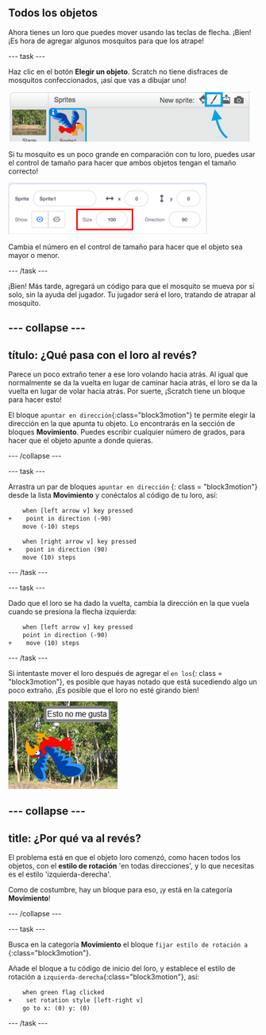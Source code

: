 ## Todos los objetos

Ahora tienes un loro que puedes mover usando las teclas de flecha. ¡Bien! ¡Es hora de agregar algunos mosquitos para que los atrape!

--- task ---

Haz clic en el botón **Elegir un objeto**. Scratch no tiene disfraces de mosquitos confeccionados, ¡así que vas a dibujar uno!

![](images/spritesPaintNew.png)

Si tu mosquito es un poco grande en comparación con tu loro, puedes usar el control de tamaño para hacer que ambos objetos tengan el tamaño correcto!

![](images/sprites2.png)

Cambia el número en el control de tamaño para hacer que el objeto sea mayor o menor.

--- /task ---

¡Bien! Más tarde, agregará un código para que el mosquito se mueva por sí solo, sin la ayuda del jugador. Tu jugador será el loro, tratando de atrapar al mosquito.

--- collapse ---
---
título: ¿Qué pasa con el loro al revés?
---

Parece un poco extraño tener a ese loro volando hacia atrás. Al igual que normalmente se da la vuelta en lugar de caminar hacia atrás, el loro se da la vuelta en lugar de volar hacia atrás. Por suerte, ¡Scratch tiene un bloque para hacer esto!

El bloque `apuntar en dirección`{:class="block3motion"} te permite elegir la dirección en la que apunta tu objeto. Lo encontrarás en la sección de bloques **Movimiento**. Puedes escribir cualquier número de grados, para hacer que el objeto apunte a donde quieras.

--- /collapse ---

--- task ---

Arrastra un par de bloques `apuntar en dirección` {: class = "block3motion"} desde la lista **Movimiento** y conéctalos al código de tu loro, así:

```blocks3
    when [left arrow v] key pressed
+    point in direction (-90)
    move (-10) steps
```

```blocks3
    when [right arrow v] key pressed
+    point in direction (90)
    move (10) steps
```

--- /task ---

--- task ---

Dado que el loro se ha dado la vuelta, cambia la dirección en la que vuela cuando se presiona la flecha izquierda:

```blocks3
    when [left arrow v] key pressed
    point in direction (-90)
+    move (10) steps
```

--- /task ---

Si intentaste mover el loro después de agregar el `en los`{: class = "block3motion"}, es posible que hayas notado que está sucediendo algo un poco extraño. ¡Es posible que el loro no esté girando bien!

![Loro al revés](images/spritesUpsideDown.png)

--- collapse ---
---
title: ¿Por qué va al revés?
---

El problema está en que el objeto loro comenzó, como hacen todos los objetos, con el **estilo de rotación** 'en todas direcciones', y lo que necesitas es el estilo 'izquierda-derecha'.

Como de costumbre, hay un bloque para eso, ¡y está en la categoría **Movimiento**!

--- /collapse ---

--- task ---

Busca en la categoría **Movimiento** el bloque `fijar estilo de rotación a` {:class="block3motion"}.

Añade el bloque a tu código de inicio del loro, y establece el estilo de rotación a `izquierda-derecha`{:class="block3motion"}, así:

```blocks3
    when green flag clicked
+    set rotation style [left-right v]
    go to x: (0) y: (0)
```

--- /task ---

